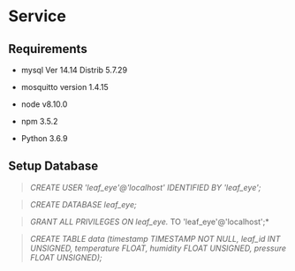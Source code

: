 # Service


## Requirements
- mysql Ver 14.14 Distrib 5.7.29

- mosquitto version 1.4.15 

- node v8.10.0

- npm 3.5.2

- Python 3.6.9 


## Setup Database
>*CREATE USER 'leaf_eye'@'localhost' IDENTIFIED BY 'leaf_eye';*

>*CREATE DATABASE leaf_eye;*

>*GRANT ALL PRIVILEGES ON leaf_eye.* TO 'leaf_eye'@'localhost';*

>*CREATE TABLE data (timestamp TIMESTAMP NOT NULL, leaf_id INT UNSIGNED, temperature FLOAT, humidity FLOAT UNSIGNED, pressure FLOAT UNSIGNED);*


